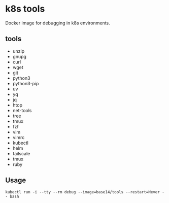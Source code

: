 # k8s tools
Docker image for debugging in k8s environments.

## tools
- unzip
- gnupg
- curl
- wget
- git
- python3
- python3-pip
- uv
- yq
- jq
- htop
- net-tools
- tree
- tmux
- fzf
- vim
- vimrc
- kubectl
- helm
- tailscale
- tmux
- ruby

## Usage
`kubectl run -i --tty --rm debug --image=base14/tools --restart=Never -- bash`
